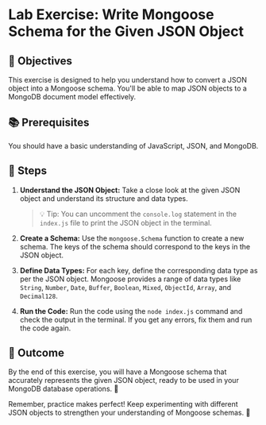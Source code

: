# Lab Exercise: Write Mongoose Schema for the Given JSON Object 

## 🎯 Objectives

This exercise is designed to help you understand how to convert a JSON object into a Mongoose schema. You'll be able to map JSON objects to a MongoDB document model effectively.

## 📚 Prerequisites

You should have a basic understanding of JavaScript, JSON, and MongoDB.

## 🚀 Steps

1. **Understand the JSON Object:** Take a close look at the given JSON object and understand its structure and data types.
    > 💡 Tip: You can uncomment the `console.log` statement in the `index.js` file to print the JSON object in the terminal.

2. **Create a Schema:** Use the `mongoose.Schema` function to create a new schema. The keys of the schema should correspond to the keys in the JSON object.

3. **Define Data Types:** For each key, define the corresponding data type as per the JSON object. Mongoose provides a range of data types like `String`, `Number`, `Date`, `Buffer`, `Boolean`, `Mixed`, `ObjectId`, `Array`, and `Decimal128`.

4. **Run the Code:** Run the code using the `node index.js` command and check the output in the terminal. If you get any errors, fix them and run the code again.

## 🏁 Outcome

By the end of this exercise, you will have a Mongoose schema that accurately represents the given JSON object, ready to be used in your MongoDB database operations. 🎉

Remember, practice makes perfect! Keep experimenting with different JSON objects to strengthen your understanding of Mongoose schemas. 🚀
